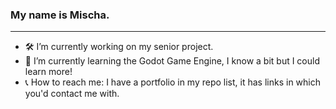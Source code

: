 ### My name is Mischa.
---
- 🛠️ I’m currently working on my senior project.
- 🌱 I’m currently learning the Godot Game Engine, I know a bit but I could learn more!
- 📞 How to reach me: I have a portfolio in my repo list, it has links in which you'd contact me with.
